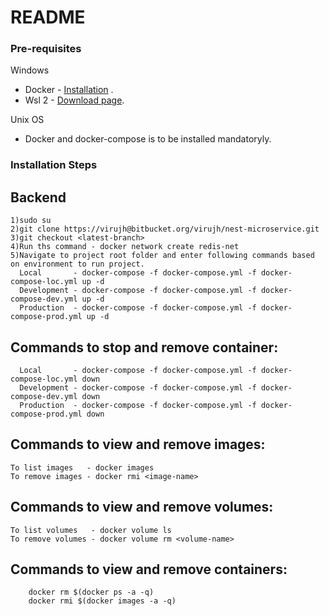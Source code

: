 # README #

### Pre-requisites
Windows
* Docker - [Installation](https://docs.docker.com/docker-for-windows/install/) .  
* Wsl 2 - [Download page](https://docs.microsoft.com/en-us/windows/wsl/install-win10#step-4---download-the-linux-kernel-update-package).

Unix OS
* Docker and docker-compose is to be installed mandatoryly. 

### Installation Steps

## Backend 
```
1)sudo su
2)git clone https://virujh@bitbucket.org/virujh/nest-microservice.git
3)git checkout <latest-branch>
4)Run ths command - docker network create redis-net
5)Navigate to project root folder and enter following commands based on environment to run project.
  Local       - docker-compose -f docker-compose.yml -f docker-compose-loc.yml up -d
  Development - docker-compose -f docker-compose.yml -f docker-compose-dev.yml up -d
  Production  - docker-compose -f docker-compose.yml -f docker-compose-prod.yml up -d
```
## Commands to stop and remove container:
```
  Local       - docker-compose -f docker-compose.yml -f docker-compose-loc.yml down
  Development - docker-compose -f docker-compose.yml -f docker-compose-dev.yml down
  Production  - docker-compose -f docker-compose.yml -f docker-compose-prod.yml down
```
## Commands to view and remove images:
```
To list images   - docker images
To remove images - docker rmi <image-name>
```

## Commands to view and remove volumes:
```
To list volumes   - docker volume ls
To remove volumes - docker volume rm <volume-name>
```

## Commands to view and remove containers:
```
	docker rm $(docker ps -a -q)
	docker rmi $(docker images -a -q)
```
